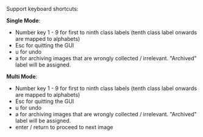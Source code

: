 Support keyboard shortcuts:

 **Single Mode**:
 - Number key 1 - 9 for first to ninth class labels (tenth class label onwards are mapped to alphabets)
 - Esc for quitting the GUI
 - u for undo
 - a for archiving images that are wrongly collected / irrelevant. "Archived" label will be assigned.

 **Multi Mode**:
 - Number key 1 - 9 for first to ninth class labels (tenth class label onwards are mapped to alphabets)
 - Esc for quitting the GUI
 - u for undo
 - a for archiving images that are wrongly collected / irrelevant. "Archived" label will be assigned.
 - enter / return to proceed to next image

